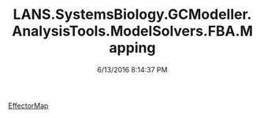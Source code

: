 ﻿---
title: LANS.SystemsBiology.GCModeller.AnalysisTools.ModelSolvers.FBA.Mapping
date: 6/13/2016 8:14:37 PM
---

[EffectorMap](T-LANS.SystemsBiology.GCModeller.AnalysisTools.ModelSolvers.FBA.Mapping.EffectorMap.html)
